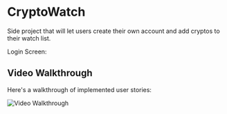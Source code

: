 # CryptoWatch

Side project that will let users create their own account and add cryptos to their watch list. 

Login Screen:

## Video Walkthrough

Here's a walkthrough of implemented user stories:

<img src='https://media.giphy.com/media/htFiX1fG22TP84yF4s/giphy.gif' title='Video Walkthrough' width='' alt='Video Walkthrough' />
